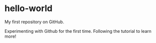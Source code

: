 # hello-world
My first repository on GitHub.

Experimenting with Github for the first time. Following the tutorial to learn more!
